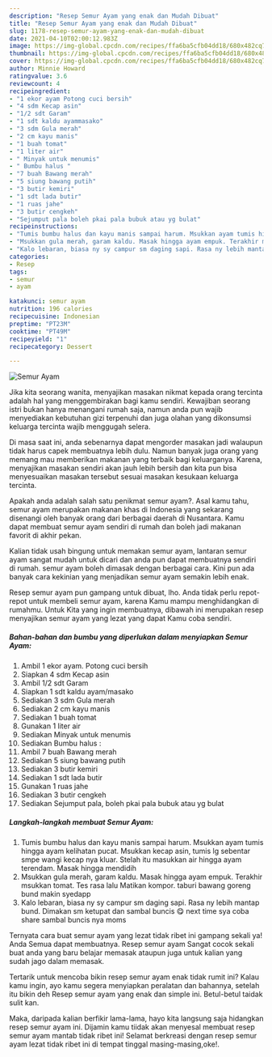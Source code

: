 ```yaml
---
description: "Resep Semur Ayam yang enak dan Mudah Dibuat"
title: "Resep Semur Ayam yang enak dan Mudah Dibuat"
slug: 1178-resep-semur-ayam-yang-enak-dan-mudah-dibuat
date: 2021-04-10T02:00:12.983Z
image: https://img-global.cpcdn.com/recipes/ffa6ba5cfb04dd18/680x482cq70/semur-ayam-foto-resep-utama.jpg
thumbnail: https://img-global.cpcdn.com/recipes/ffa6ba5cfb04dd18/680x482cq70/semur-ayam-foto-resep-utama.jpg
cover: https://img-global.cpcdn.com/recipes/ffa6ba5cfb04dd18/680x482cq70/semur-ayam-foto-resep-utama.jpg
author: Minnie Howard
ratingvalue: 3.6
reviewcount: 4
recipeingredient:
- "1 ekor ayam Potong cuci bersih"
- "4 sdm Kecap asin"
- "1/2 sdt Garam"
- "1 sdt kaldu ayammasako"
- "3 sdm Gula merah"
- "2 cm kayu manis"
- "1 buah tomat"
- "1 liter air"
- " Minyak untuk menumis"
- " Bumbu halus "
- "7 buah Bawang merah"
- "5 siung bawang putih"
- "3 butir kemiri"
- "1 sdt lada butir"
- "1 ruas jahe"
- "3 butir cengkeh"
- "Sejumput pala boleh pkai pala bubuk atau yg bulat"
recipeinstructions:
- "Tumis bumbu halus dan kayu manis sampai harum. Msukkan ayam tumis hingga ayam kelihatan pucat. Msukkan kecap asin, tumis lg sebentar smpe wangi kecap nya kluar. Stelah itu masukkan air hingga ayam terendam. Masak hingga mendidih"
- "Msukkan gula merah, garam kaldu. Masak hingga ayam empuk. Terakhir msukkan tomat. Tes rasa lalu Matikan kompor. taburi bawang goreng bund makin syedapp"
- "Kalo lebaran, biasa ny sy campur sm daging sapi. Rasa ny lebih mantap bund. Dimakan sm ketupat dan sambal buncis 😋 next time sya coba share sambal buncis nya moms"
categories:
- Resep
tags:
- semur
- ayam

katakunci: semur ayam 
nutrition: 196 calories
recipecuisine: Indonesian
preptime: "PT23M"
cooktime: "PT49M"
recipeyield: "1"
recipecategory: Dessert

---
```



![Semur Ayam](https://img-global.cpcdn.com/recipes/ffa6ba5cfb04dd18/680x482cq70/semur-ayam-foto-resep-utama.jpg)

Jika kita seorang wanita, menyajikan masakan nikmat kepada orang tercinta adalah hal yang menggembirakan bagi kamu sendiri. Kewajiban seorang istri bukan hanya menangani rumah saja, namun anda pun wajib menyediakan kebutuhan gizi terpenuhi dan juga olahan yang dikonsumsi keluarga tercinta wajib menggugah selera.

Di masa  saat ini, anda sebenarnya dapat mengorder masakan jadi walaupun tidak harus capek membuatnya lebih dulu. Namun banyak juga orang yang memang mau memberikan makanan yang terbaik bagi keluarganya. Karena, menyajikan masakan sendiri akan jauh lebih bersih dan kita pun bisa menyesuaikan masakan tersebut sesuai masakan kesukaan keluarga tercinta. 



Apakah anda adalah salah satu penikmat semur ayam?. Asal kamu tahu, semur ayam merupakan makanan khas di Indonesia yang sekarang disenangi oleh banyak orang dari berbagai daerah di Nusantara. Kamu dapat membuat semur ayam sendiri di rumah dan boleh jadi makanan favorit di akhir pekan.

Kalian tidak usah bingung untuk memakan semur ayam, lantaran semur ayam sangat mudah untuk dicari dan anda pun dapat membuatnya sendiri di rumah. semur ayam boleh dimasak dengan berbagai cara. Kini pun ada banyak cara kekinian yang menjadikan semur ayam semakin lebih enak.

Resep semur ayam pun gampang untuk dibuat, lho. Anda tidak perlu repot-repot untuk membeli semur ayam, karena Kamu mampu menghidangkan di rumahmu. Untuk Kita yang ingin membuatnya, dibawah ini merupakan resep menyajikan semur ayam yang lezat yang dapat Kamu coba sendiri.

<!--inarticleads1-->

##### Bahan-bahan dan bumbu yang diperlukan dalam menyiapkan Semur Ayam:

1. Ambil 1 ekor ayam. Potong cuci bersih
1. Siapkan 4 sdm Kecap asin
1. Ambil 1/2 sdt Garam
1. Siapkan 1 sdt kaldu ayam/masako
1. Sediakan 3 sdm Gula merah
1. Sediakan 2 cm kayu manis
1. Sediakan 1 buah tomat
1. Gunakan 1 liter air
1. Sediakan  Minyak untuk menumis
1. Sediakan  Bumbu halus :
1. Ambil 7 buah Bawang merah
1. Sediakan 5 siung bawang putih
1. Sediakan 3 butir kemiri
1. Sediakan 1 sdt lada butir
1. Gunakan 1 ruas jahe
1. Sediakan 3 butir cengkeh
1. Sediakan Sejumput pala, boleh pkai pala bubuk atau yg bulat




<!--inarticleads2-->

##### Langkah-langkah membuat Semur Ayam:

1. Tumis bumbu halus dan kayu manis sampai harum. Msukkan ayam tumis hingga ayam kelihatan pucat. Msukkan kecap asin, tumis lg sebentar smpe wangi kecap nya kluar. Stelah itu masukkan air hingga ayam terendam. Masak hingga mendidih
1. Msukkan gula merah, garam kaldu. Masak hingga ayam empuk. Terakhir msukkan tomat. Tes rasa lalu Matikan kompor. taburi bawang goreng bund makin syedapp
1. Kalo lebaran, biasa ny sy campur sm daging sapi. Rasa ny lebih mantap bund. Dimakan sm ketupat dan sambal buncis 😋 next time sya coba share sambal buncis nya moms




Ternyata cara buat semur ayam yang lezat tidak ribet ini gampang sekali ya! Anda Semua dapat membuatnya. Resep semur ayam Sangat cocok sekali buat anda yang baru belajar memasak ataupun juga untuk kalian yang sudah jago dalam memasak.

Tertarik untuk mencoba bikin resep semur ayam enak tidak rumit ini? Kalau kamu ingin, ayo kamu segera menyiapkan peralatan dan bahannya, setelah itu bikin deh Resep semur ayam yang enak dan simple ini. Betul-betul taidak sulit kan. 

Maka, daripada kalian berfikir lama-lama, hayo kita langsung saja hidangkan resep semur ayam ini. Dijamin kamu tiidak akan menyesal membuat resep semur ayam mantab tidak ribet ini! Selamat berkreasi dengan resep semur ayam lezat tidak ribet ini di tempat tinggal masing-masing,oke!.


